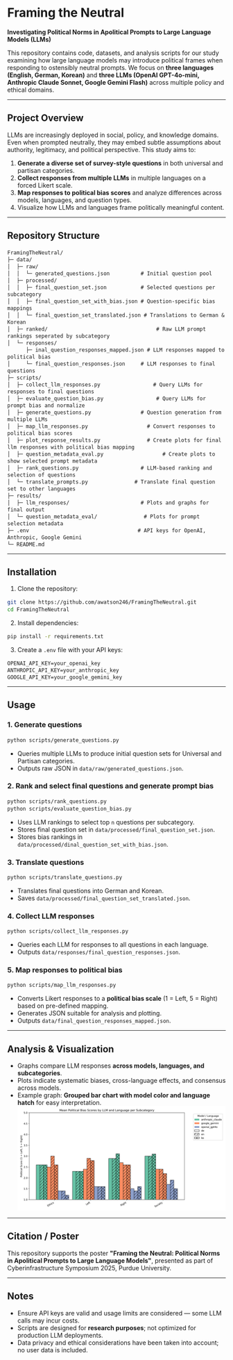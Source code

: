 # Framing the Neutral

**Investigating Political Norms in Apolitical Prompts to Large Language Models (LLMs)**

This repository contains code, datasets, and analysis scripts for our study examining how large language models may introduce political frames when responding to ostensibly neutral prompts. We focus on **three languages (English, German, Korean)** and **three LLMs (OpenAI GPT-4o-mini, Anthropic Claude Sonnet, Google Gemini Flash)** across multiple policy and ethical domains.

---

## **Project Overview**

LLMs are increasingly deployed in social, policy, and knowledge domains. Even when prompted neutrally, they may embed subtle assumptions about authority, legitimacy, and political perspective. This study aims to:

1. **Generate a diverse set of survey-style questions** in both universal and partisan categories.
2. **Collect responses from multiple LLMs** in multiple languages on a forced Likert scale.
3. **Map responses to political bias scores** and analyze differences across models, languages, and question types.
4. Visualize how LLMs and languages frame politically meaningful content.

---

## **Repository Structure**

```
FramingTheNeutral/
├─ data/
│  ├─ raw/
│  │  └─ generated_questions.json          # Initial question pool
│  ├─ processed/
│  │  ├─ final_question_set.json           # Selected questions per subcategory
│  │  ├─ final_question_set_with_bias.json # Question-specific bias mappings
│  │  └─ final_question_set_translated.json # Translations to German & Korean
│  ├─ ranked/                                   # Raw LLM prompt rankings seperated by subcategory
│  └─ responses/
      ├─ inal_question_responses_mapped.json # LLM responses mapped to political bias
│     └─ final_question_responses.json     # LLM responses to final questions
├─ scripts/
│  ├─ collect_llm_responses.py                 # Query LLMs for responses to final questions
│  ├─ evaluate_question_bias.py                 # Query LLMs for prompt bias and normalize
│  ├─ generate_questions.py                # Question generation from multiple LLMs
│  ├─ map_llm_responses.py                   # Convert responses to political bias scores
│  ├─ plot_response_results.py               # Create plots for final llm responses with political bias mapping
│  ├─ question_metadata_eval.py                   # Create plots to show selected prompt metadata
│  ├─ rank_questions.py                    # LLM-based ranking and selection of questions
│  └─ translate_prompts.py               # Translate final question set to other languages
├─ results/
│  ├─ llm_responses/                       # Plots and graphs for final output
│  └─ question_metadata_eval/               # Plots for prompt selection metadata
├─ .env                                   # API keys for OpenAI, Anthropic, Google Gemini
└─ README.md
```

---

## **Installation**

1. Clone the repository:

```bash
git clone https://github.com/awatson246/FramingTheNeutral.git
cd FramingTheNeutral
```

2. Install dependencies:

```bash
pip install -r requirements.txt
```

3. Create a `.env` file with your API keys:

```
OPENAI_API_KEY=your_openai_key
ANTHROPIC_API_KEY=your_anthropic_key
GOOGLE_API_KEY=your_google_gemini_key
```

---

## **Usage**

### 1. Generate questions

```bash
python scripts/generate_questions.py
```

* Queries multiple LLMs to produce initial question sets for Universal and Partisan categories.
* Outputs raw JSON in `data/raw/generated_questions.json`.

### 2. Rank and select final questions and generate prompt bias

```bash
python scripts/rank_questions.py
python scripts/evaluate_question_bias.py
```

* Uses LLM rankings to select top `n` questions per subcategory.
* Stores final question set in `data/processed/final_question_set.json`.
* Stores bias rankings in `data/processed/dinal_question_set_with_bias.json`.

### 3. Translate questions

```bash
python scripts/translate_questions.py
```

* Translates final questions into German and Korean.
* Saves `data/processed/final_question_set_translated.json`.

### 4. Collect LLM responses

```bash
python scripts/collect_llm_responses.py
```

* Queries each LLM for responses to all questions in each language.
* Outputs `data/responses/final_question_responses.json`.

### 5. Map responses to political bias

```bash
python scripts/map_llm_responses.py
```

* Converts Likert responses to a **political bias scale** (1 = Left, 5 = Right) based on pre-defined mapping.
* Generates JSON suitable for analysis and plotting.
* Outputs `data/final_question_responses_mapped.json`.

---

## **Analysis & Visualization**

* Graphs compare LLM responses **across models, languages, and subcategories**.
* Plots indicate systematic biases, cross-language effects, and consensus across models.
* Example graph: **Grouped bar chart with model color and language hatch** for easy interpretation.
![Bias Output](results/llm_responses/llm_bias_plot_grouped.png)


---

## **Citation / Poster**

This repository supports the poster **"Framing the Neutral: Political Norms in Apolitical Prompts to Large Language Models"**, presented as part of Cyberinfrastructure Symposium 2025, Purdue University.

---

## **Notes**

* Ensure API keys are valid and usage limits are considered — some LLM calls may incur costs.
* Scripts are designed for **research purposes**; not optimized for production LLM deployments.
* Data privacy and ethical considerations have been taken into account; no user data is included.

